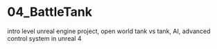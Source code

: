 # 04_BattleTank
intro level unreal engine project, open world tank vs tank, AI, advanced control system in unreal 4

